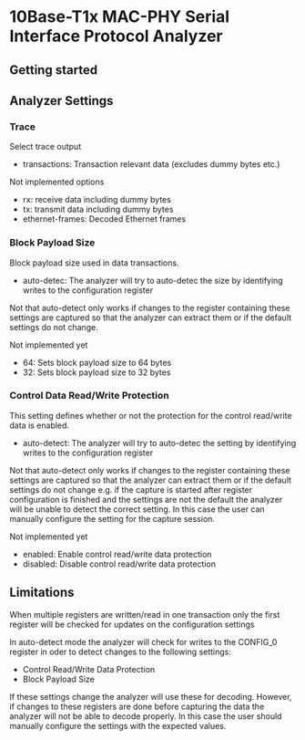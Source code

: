 # 10Base-T1x MAC-PHY Serial Interface Protocol Analyzer


## Getting started
## Analyzer Settings

### Trace

Select trace output
- transactions: Transaction relevant data (excludes dummy bytes etc.)

Not implemented options
- rx: receive data including dummy bytes
- tx: transmit data including dummy bytes
- ethernet-frames: Decoded Ethernet frames

### Block Payload Size

Block payload size used in data transactions.
- auto-detec: The analyzer will try to auto-detec the size by identifying writes to the configuration register

Not that auto-detect only works if changes to the register containing these settings are captured so that the analyzer can extract them or if the default settings do not change.

Not implemented yet
- 64: Sets block payload size to 64 bytes
- 32: Sets block payload size to 32 bytes

### Control Data Read/Write Protection

This setting defines whether or not the protection for the control read/write data is enabled.
- auto-detect: The analyzer will try to auto-detec the setting by identifying writes to the configuration register

Not that auto-detect only works if changes to the register containing these settings are captured so that the analyzer can extract them or if the default settings do not change e.g. if the capture is started after register configuration is finished and the settings are not the default the analyzer will be unable to detect the correct setting. In this case the user can manually configure the setting for the capture session.

Not implemented yet
- enabled: Enable control read/write data protection
- disabled: Disable control read/write data protection

## Limitations

When multiple registers are written/read in one transaction only the first register will be checked for updates on the configuration settings

In auto-detect mode the analyzer will check for writes to the CONFIG_0 register in oder to detect changes to the following settings:
- Control Read/Write Data Protection
- Block Payload Size

If these settings change the analyzer will use these for decoding. However, if changes to these registers are done before capturing the data the analyzer will not be able to decode properly. In this case the user should manually configure the settings with the expected values.

